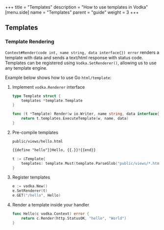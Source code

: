 +++
title = "Templates"
description = "How to use templates in Vodka"
[menu.side]
  name = "Templates"
  parent = "guide"
  weight = 3
+++

## Templates

### Template Rendering

`Context#Render(code int, name string, data interface{}) error` renders a template
with data and sends a text/html response with status code. Templates can be registered
using `Vodka.SetRenderer()`, allowing us to use any template engine.

Example below shows how to use Go `html/template`:

1. Implement `vodka.Renderer` interface

    ```go
    type Template struct {
        templates *template.Template
    }

    func (t *Template) Render(w io.Writer, name string, data interface{}, c vodka.Context) error {
    	return t.templates.ExecuteTemplate(w, name, data)
    }
    ```

2. Pre-compile templates

    `public/views/hello.html`

    ```html
    {{define "hello"}}Hello, {{.}}!{{end}}
    ```

    ```go
    t := &Template{
        templates: template.Must(template.ParseGlob("public/views/*.html")),
    }
    ```

3. Register templates

    ```go
    e := vodka.New()
    e.SetRenderer(t)
    e.GET("/hello", Hello)
    ```

4. Render a template inside your handler

    ```go
    func Hello(c vodka.Context) error {
    	return c.Render(http.StatusOK, "hello", "World")
    }
    ```
